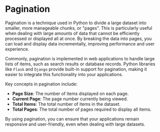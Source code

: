 # Pagination

Pagination is a technique used in Python to divide a large dataset into smaller, more manageable chunks, or "pages". This is particularly useful when dealing with large amounts of data that cannot be efficiently processed or displayed all at once. By breaking the data into pages, you can load and display data incrementally, improving performance and user experience.

Commonly, pagination is implemented in web applications to handle large lists of items, such as search results or database records. Python libraries like `Flask` and `Django` provide built-in support for pagination, making it easier to integrate this functionality into your applications.

Key concepts in pagination include:
- **Page Size**: The number of items displayed on each page.
- **Current Page**: The page number currently being viewed.
- **Total Items**: The total number of items in the dataset.
- **Total Pages**: The total number of pages required to display all items.

By using pagination, you can ensure that your applications remain responsive and user-friendly, even when dealing with large datasets.